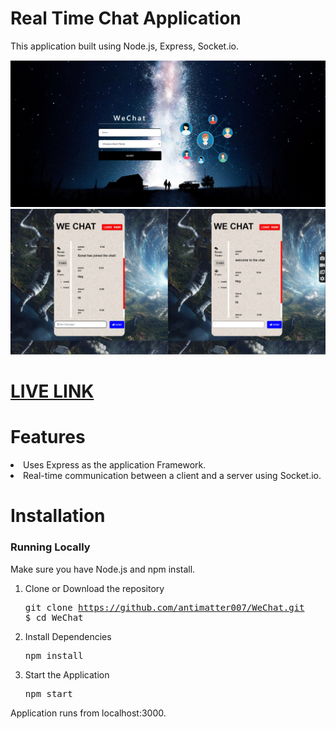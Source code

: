 

# Real Time Chat Application
  This application built using Node.js, Express, Socket.io.
  
![Test Image 1](readme.png)
![Test Image 1](Chat-Page.png)

# [LIVE LINK](https://real-time-wechat-application.herokuapp.com/)

# Features

  <li>Uses Express as the application Framework.</li> 
  <li>Real-time communication between a client and a server using Socket.io.</li>

   
# Installation

### Running Locally

Make sure you have Node.js and npm install.

  1. Clone or Download the repository 
    <pre>git clone https://github.com/antimatter007/WeChat.git
    $ cd WeChat</pre>
  2. Install Dependencies
      <pre>npm install</pre>
  
  4. Start the Application
     <pre>npm start</pre>
  Application runs from localhost:3000.



    
  
